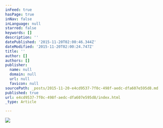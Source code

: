 ```yaml
---
inFeed: true
hasPage: true
inNav: false
inLanguage: null
starred: false
keywords: []
description: ''
datePublished: '2015-11-20T02:00:46.344Z'
dateModified: '2015-11-20T02:00:24.747Z'
title: ''
author: []
authors: []
publisher:
  name: null
  domain: null
  url: null
  favicon: null
sourcePath: _posts/2015-11-20-e4cd9537-7f0c-498f-aedc-dfa607e595d8.md
published: true
url: e4cd9537-7f0c-498f-aedc-dfa607e595d8/index.html
_type: Article

---
```

![](https://the-grid-user-content.s3-us-west-2.amazonaws.com/fe07511c-05b9-4800-9d27-c1152b96a34c.jpg)